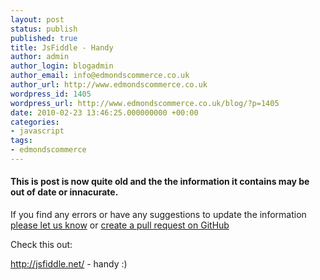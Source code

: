 ```yaml
---
layout: post
status: publish
published: true
title: JsFiddle - Handy
author: admin
author_login: blogadmin
author_email: info@edmondscommerce.co.uk
author_url: http://www.edmondscommerce.co.uk
wordpress_id: 1405
wordpress_url: http://www.edmondscommerce.co.uk/blog/?p=1405
date: 2010-02-23 13:46:25.000000000 +00:00
categories:
- javascript
tags:
- edmondscommerce
---
```

<div class="oldpost"><h4>This is post is now quite old and the the information it contains may be out of date or innacurate.</h4>
<p>
If you find any errors or have any suggestions to update the information <a href="http://edmondscommerce.github.io/contact-us/index.html">please let us know</a>
or <a href="https://github.com/edmondscommerce/edmondscommerce.github.io">create a pull request on GitHub</a>
</p>
</div>
Check this out:

<a href="http://jsfiddle.net/">http://jsfiddle.net/</a> - handy :)
